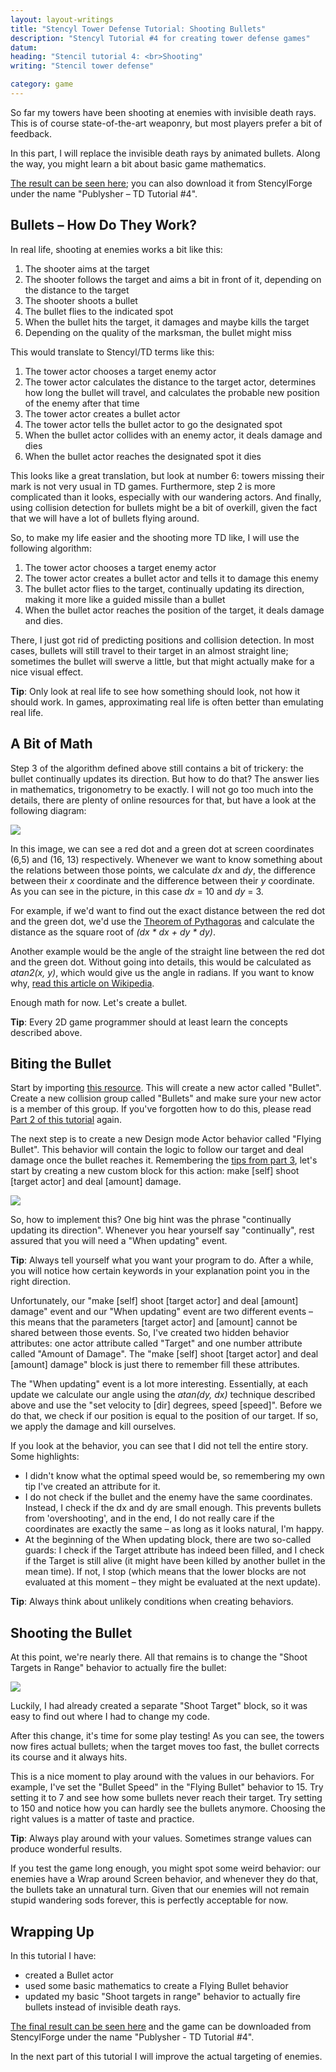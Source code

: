 ```yaml
---
layout: layout-writings
title: "Stencyl Tower Defense Tutorial: Shooting Bullets"
description: "Stencyl Tutorial #4 for creating tower defense games"
datum: 
heading: "Stencil tutorial 4: <br>Shooting"
writing: "Stencil tower defense"

category: game
---
```


So far my towers have been shooting at enemies with invisible death rays. This is of course state-of-the-art
weaponry, but most players prefer a bit of feedback.

In this part, I will replace the invisible death rays by animated bullets. Along the way,
you might learn a bit about basic game mathematics.

[The result can be seen here](http://www.stencyl.com/game/play/12573); you can also download it from StencylForge
under the name "Publysher – TD Tutorial #4".

Bullets – How Do They Work?
----------------------------

In real life, shooting at enemies works a bit like this:

1. The shooter aims at the target
2. The shooter follows the target and aims a bit in front of it, depending on the distance to the target
3. The shooter shoots a bullet
4. The bullet flies to the indicated spot
5. When the bullet hits the target, it damages and maybe kills the target
6. Depending on the quality of the marksman, the bullet might miss

This would translate to Stencyl/TD terms like this:

1. The tower actor chooses a target enemy actor
2. The tower actor calculates the distance to the target actor, determines how long the bullet will travel,
   and calculates the probable new position of the enemy after that time
3. The tower actor creates a bullet actor
4. The tower actor tells the bullet actor to go the designated spot
5. When the bullet actor collides with an enemy actor, it deals damage and dies
6. When the bullet actor reaches the designated spot it dies

This looks like a great translation, but look at number 6: towers missing their mark is not very usual in TD games.
Furthermore, step 2 is more complicated than it looks, especially with our wandering actors. And finally,
using collision detection for bullets might be a bit of overkill, given the fact that we will have a lot of bullets
flying around.

So, to make my life easier and the shooting more TD like, I will use the following algorithm:

1. The tower actor chooses a target enemy actor
2. The tower actor creates a bullet actor and tells it to damage this enemy
3. The bullet actor flies to the target, continually updating its direction, making it more like a guided missile than
   a bullet
4. When the bullet actor reaches the position of the target, it deals damage and dies.

There, I just got rid of predicting positions and collision detection. In most cases,
bullets will still travel to their target in an almost straight line; sometimes the bullet will swerve a little,
but that might actually make for a nice visual effect.

**Tip**: Only look at real life to see how something should look, not how it should work. In games,
approximating real life is often better than emulating real life.

A Bit of Math
-------------

Step 3 of the algorithm defined above still contains a bit of trickery: the bullet continually updates its direction.
But how to do that? The answer lies in mathematics, trigonometry to be exactly. I will not go too much into the
details, there are plenty of online resources for that, but have a look at the following diagram:

![](/images/stencyl/step4-1.png)

In this image, we can see a red dot and a green dot at screen coordinates (6,5) and (16,
13) respectively. Whenever we want to know something about the relations between those points,
we calculate *dx* and *dy*, the difference between their *x* coordinate and the difference between their *y*
coordinate. As you can see in the picture, in this case *dx* = 10 and *dy* = 3.

For example, if we'd want to find out the exact distance between the red dot and the green dot,
we'd use the [Theorem of Pythagoras](http://en.wikipedia.org/wiki/Pythagoras%27_theorem) and calculate the distance
as the square root of *(dx * dx + dy * dy)*.

Another example would be the angle of the straight line between the red dot and the green dot. Without going into
details, this would be calculated as *atan2(x, y)*, which would give us the angle in radians. If you want to know
why, [read this article on Wikipedia](http://en.wikipedia.org/wiki/Atan2).

Enough math for now. Let's create a bullet.

**Tip**: Every 2D game programmer should at least learn the concepts described above.

Biting the Bullet
-----------------

Start by importing [this resource](http://yduppen.home.xs4all.nl/blogsupport/blog.publysher.nl/Bullet.png). This will
 create a new actor called "Bullet". Create a new collision group called "Bullets" and make sure your new actor is a
 member of this group. If you've forgotten how to do this, please read
 [Part 2 of this tutorial](http://blog.publysher.nl/2012/04/stencyl-tower-defense-2-adding-towers.html) again.

The next step is to create a new Design mode Actor behavior called "Flying Bullet". This behavior will contain the
logic to follow our target and deal damage once the bullet reaches it.
Remembering the [tips from part 3](http://blog.publysher.nl/2012/04/stencyl-tower-defense-3-getting-healthy.html),
let's start by creating a new custom block for this action: make [self] shoot [target actor] and deal [amount] damage.

![](/images/stencyl/step4-2.png)

So, how to implement this? One big hint was the phrase "continually updating its direction". Whenever you hear
yourself say "continually", rest assured that you will need a "When updating" event.

**Tip**: Always tell yourself what you want your program to do. After a while, you will notice how certain keywords in
your explanation point you in the right direction.

Unfortunately, our "make [self] shoot [target actor] and deal [amount] damage" event and our "When updating" event
are two different events – this means that the parameters [target actor] and [amount] cannot be shared between those
events. So, I've created two hidden behavior attributes: one actor attribute called "Target" and one number attribute
 called "Amount of Damage". The "make [self] shoot [target actor] and deal [amount] damage" block is just there to
 remember fill these attributes.

The "When updating" event is a lot more interesting. Essentially, at each update we calculate our angle using the
*atan(dy, dx)* technique described above and use the "set velocity to [dir] degrees, speed [speed]". Before we do that,
 we check if our position is equal to the position of our target. If so, we apply the damage and kill ourselves.

If you look at the behavior, you can see that I did not tell the entire story. Some highlights:

- I didn't know what the optimal speed would be, so remembering my own tip I've created an attribute for it.
- I do not check if the bullet and the enemy have the same coordinates. Instead, I check if the dx and dy are small
  enough. This prevents bullets from 'overshooting', and in the end, I do not really care if the coordinates are
  exactly the same – as long as it looks natural, I'm happy.
- At the beginning of the When updating block, there are two so-called guards: I check if the Target attribute has
  indeed been filled, and I check if the Target is still alive (it might have been killed by another bullet in the
  mean time). If not, I stop (which means that the lower blocks are not evaluated at this moment – they might be
  evaluated at the next update).

**Tip**: Always think about unlikely conditions when creating behaviors.

Shooting the Bullet
--------------------

At this point, we're nearly there. All that remains is to change the "Shoot Targets in Range" behavior to actually
fire the bullet:

![](/images/stencyl/step4-3.png)

Luckily, I had already created a separate "Shoot Target" block, so it was easy to find out where I had to change my
code.

After this change, it's time for some play testing! As you can see, the towers now fires actual bullets; when the
target moves too fast, the bullet corrects its course and it always hits.

This is a nice moment to play around with the values in our behaviors. For example,
I've set the "Bullet Speed" in the "Flying Bullet" behavior to 15. Try setting it to 7 and see how some bullets never
reach their target. Try setting to 150 and notice how you can hardly see the bullets anymore. Choosing the right
values is a matter of taste and practice.

**Tip**: Always play around with your values. Sometimes strange values can produce wonderful results.

If you test the game long enough, you might spot some weird behavior: our enemies have a Wrap around Screen behavior,
 and whenever they do that, the bullets take an unnatural turn. Given that our enemies will not remain stupid
 wandering sods forever, this is perfectly acceptable for now.

Wrapping Up
-----------

In this tutorial I have:

- created a Bullet actor
- used some basic mathematics to create a Flying Bullet behavior
- updated my basic "Shoot targets in range" behavior to actually fire bullets instead of invisible death rays.

[The final result can be seen here](http://www.stencyl.com/game/play/12573) and the game can be downloaded from
StencylForge under the name "Publysher - TD Tutorial #4".

In the next part of this tutorial I will improve the actual targeting of enemies.

